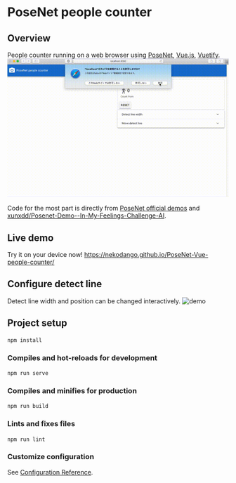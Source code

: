 # PoseNet people counter
## Overview
People counter running on a web browser using [PoseNet](https://github.com/tensorflow/tfjs-models/tree/master/posenet), [Vue.js](https://vuejs.org/), [Vuetify](https://vuetifyjs.com/).
![demo](demos/sample1.gif)

Code for the most part is directly from [PoseNet official demos](https://github.com/tensorflow/tfjs-models/tree/master/posenet/demos) and [xunxdd/Posenet-Demo--In-My-Feelings-Challenge-AI](https://github.com/xunxdd/Posenet-Demo--In-My-Feelings-Challenge-AI).

## Live demo
Try it on your device now!
https://nekodango.github.io/PoseNet-Vue-people-counter/

## Configure detect line
Detect line width and position can be changed interactively.
![demo](demos/sample2.gif)

## Project setup
```
npm install
```

### Compiles and hot-reloads for development
```
npm run serve
```

### Compiles and minifies for production
```
npm run build
```

### Lints and fixes files
```
npm run lint
```

### Customize configuration
See [Configuration Reference](https://cli.vuejs.org/config/).
